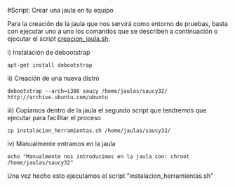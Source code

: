 #Script: Crear una jaula en tu equipo

Para la creación de la jaula que nos servirá como entorno de pruebas, basta con ejecutar uno a uno los comandos que se describen a continuación o ejecutar el script [creacion_jaula.sh](https://github.com/miguelfabre/Proyecto/blob/master/script/creacion_jaula.sh): 

i) Instalación de debootstrap

```apt-get install debootstrap```

ii) Creación de una nueva distro

```debootstrap --arch=i386 saucy /home/jaulas/saucy32/ http://archive.ubuntu.com/ubuntu```

iii) Copiamos dentro de la jaula el segundo script que tendremos que ejecutar para facilitar el proceso

```cp instalacion_herramientas.sh /home/jaulas/saucy32/```

iv) Manualmente entramos en la jaula

```echo "Manualmente nos introducimos en la jaula con: chroot /home/jaulas/saucy32"```

Una vez hecho esto ejecutamos el script "instalacion_herramientas.sh"
